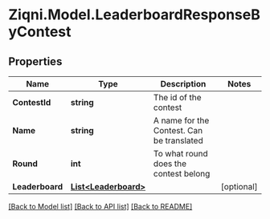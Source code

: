 
# Ziqni.Model.LeaderboardResponseByContest

## Properties

Name | Type | Description | Notes
------------ | ------------- | ------------- | -------------
**ContestId** | **string** | The id of the contest | 
**Name** | **string** | A name for the Contest. Can be translated | 
**Round** | **int** | To what round does the contest belong | 
**Leaderboard** | [**List&lt;Leaderboard&gt;**](Leaderboard.md) |  | [optional] 

[[Back to Model list]](../README.md#documentation-for-models)
[[Back to API list]](../README.md#documentation-for-api-endpoints)
[[Back to README]](../README.md)

